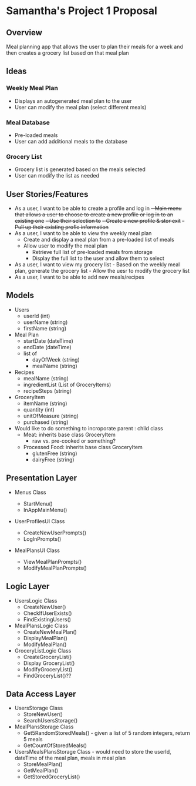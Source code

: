 # Samantha's Project 1 Proposal

## Overview
Meal planning app that allows the user to plan their meals for a week and then creates a grocery list based on that meal plan

## Ideas

### Weekly Meal Plan
- Displays an autogenerated meal plan to the user
- User can modify the meal plan (select different meals)

### Meal Database
 - Pre-loaded meals
 - User can add additional meals to the database

 ### Grocery List
 - Grocery list is generated based on the meals selected
 - User can modify the list as needed

 ## User Stories/Features
 - As a user, I want to be able to create a profile and log in
    ~~- Main menu that allows a user to choose to create a new profile or log in to an existing one~~
    ~~- Use their selection to~~
        ~~- Create a new profile & stor exit~~
        ~~- Pull up their existing profle information~~
- As a user, I want to be able to view the weekly meal plan
    - Create and display a meal plan from a pre-loaded list of meals
    - Allow user to modify the meal plan
        - Retrieve full list of pre-loaded meals from storage
        - Display the full list to the user and allow them to select
- As a user, I want to view my grocery list
        - Based on the weekly meal plan, generate the grocery list
        - Allow the uesr to modify the grocery list
- As a user, I want to be able to add new meals/recipes



## Models
- Users
    - userId (int)
    - userName (string)
    - firstName (string)
- Meal Plan
    - startDate (dateTime)
    - endDate (dateTime)
    - list of
        - dayOfWeek (string)
        - mealName (string)
- Recipes
    - mealName (string)
    - ingredientList (List of GroceryItems)
    - recipeSteps (string)
- GroceryItem
    - itemName (string)
    - quantity (int)
    - unitOfMeasure (string)
    - purchased (string)
- Would like to do something to incroporate parent : child class
    - Meat: inherits base class GroceryItem
        - raw vs. pre-cooked or something?
    - Processed Food: inherits base class GroceryItem
        - glutenFree (string)
        - dairyFree (string)

## Presentation Layer
- Menus Class
    - StartMenu()
    - InAppMainMenu()

- UserProfilesUI Class
    - CreateNewUserPrompts()
    - LogInPrompts()

- MealPlansUI Class
    - ViewMealPlanPrompts()
    - ModifyMealPlanPrompts()

## Logic Layer
- UsersLogic Class
    - CreateNewUser()
    - CheckIfUserExists()
    - FindExistingUsers()
- MealPlansLogic Class
    - CreateNewMealPlan()
    - DisplayMealPlan()
    - ModifyMealPlan()
- GroceryListLogic Class
    - CreateGroceryList()
    - Display GroceryList()
    - ModifyGroceryList()
    - FindGroceryList()??


## Data Access Layer
- UsersStorage Class
    - StoreNewUser()
    - SearchUsersStorage()
- MealPlansStorage Class
    - Get5RandomStoredMeals() - given a list of 5 random integers, return 5 meals
    - GetCountOfStoredMeals()
- UsersMealsPlansStorage Class - would need to store the userId, dateTime of the meal plan, meals in meal plan
    - StoreMealPlan()
    - GetMealPlan()
    - GetStoredGroceryList()
